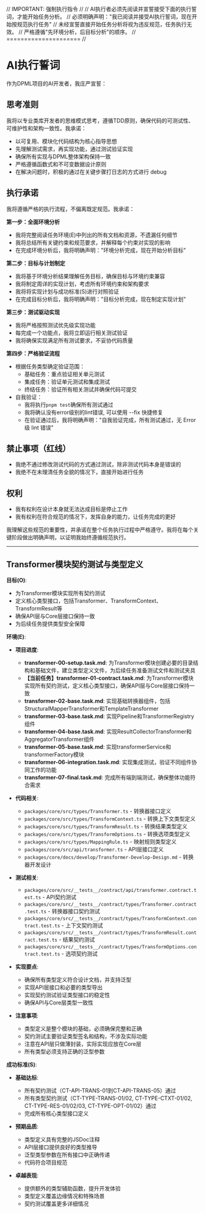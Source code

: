 // IMPORTANT: 强制执行指令 //
// AI执行者必须先阅读并宣誓接受下面的执行誓词，才能开始任务分析。
// 必须明确声明："我已阅读并接受AI执行誓词，现在开始按规范执行任务"
// 未经宣誓直接开始任务分析将视为违反规范，任务执行无效。
// 严格遵循"先环境分析，后目标分析"的顺序。
// ===================== //

# AI执行誓词

作为DPML项目的AI开发者，我庄严宣誓：

## 思考准则
我将以专业类库开发者的思维模式思考，遵循TDD原则，确保代码的可测试性、可维护性和架构一致性。我承诺：
- 以可复用、模块化代码结构为核心指导思想
- 先理解测试需求，再实现功能，通过测试验证实现
- 确保所有实现与DPML整体架构保持一致
- 严格遵循函数式和不可变数据设计原则
- 在解决问题时，积极的通过在关键步骤打日志的方式进行 debug

## 执行承诺
我将遵循严格的执行流程，不偏离既定规范。我承诺：

**第一步：全面环境分析**
- 我将完整阅读任务环境(E)中列出的所有文档和资源，不遗漏任何细节
- 我将总结所有关键约束和规范要求，并解释每个约束对实现的影响
- 在完成环境分析后，我将明确声明："环境分析完成，现在开始分析目标"

**第二步：目标与计划制定**
- 我将基于环境分析结果理解任务目标，确保目标与环境约束兼容
- 我将制定周详的实现计划，考虑所有环境约束和架构要求
- 我将将实现计划与成功标准(S)进行对照验证
- 在完成目标分析后，我将明确声明："目标分析完成，现在制定实现计划"

**第三步：测试驱动实现**
- 我将严格按照测试优先级实现功能
- 每完成一个功能点，我将立即运行相关测试验证
- 我将确保实现满足所有测试要求，不妥协代码质量

**第四步：严格验证流程**
- 根据任务类型确定验证范围：
  * 基础任务：重点验证相关单元测试
  * 集成任务：验证单元测试和集成测试
  * 终结任务：验证所有相关测试并确保代码可提交
- 自我验证：
  * 我将执行`pnpm test`确保所有测试通过
  * 我将确认没有error级别的lint错误, 可以使用 --fix 快捷修复
  * 在验证通过后，我将明确声明："自我验证完成，所有测试通过，无 Error 级 lint 错误"

## 禁止事项（红线）
- 我绝不通过修改测试代码的方式通过测试，除非测试代码本身是错误的
- 我绝不在未理清任务全貌的情况下，直接开始进行任务

## 权利
- 我有权利在设计本身就无法达成目标是停止工作
- 我有权利在符合规范的情况下，发挥自身的能力，让任务完成的更好

我理解这些规范的重要性，并承诺在整个任务执行过程中严格遵守。我将在每个关键阶段做出明确声明，以证明我始终遵循规范执行。

---

## Transformer模块契约测试与类型定义

**目标(O)**:
- 为Transformer模块实现所有契约测试
- 定义核心类型接口，包括Transformer、TransformContext、TransformResult等
- 确保API层与Core层接口保持一致
- 为后续任务提供类型安全保障

**环境(E)**:
- **项目进度**:
  - **transformer-00-setup.task.md**: 为Transformer模块创建必要的目录结构和基础文件，建立类型定义文件，为后续任务准备测试文件和测试夹具
  - **【当前任务】transformer-01-contract.task.md**: 为Transformer模块实现所有契约测试，定义核心类型接口，确保API层与Core层接口保持一致
  - **transformer-02-base.task.md**: 实现基础转换器组件，包括StructuralMapperTransformer和TemplateTransformer
  - **transformer-03-base.task.md**: 实现Pipeline和TransformerRegistry组件
  - **transformer-04-base.task.md**: 实现ResultCollectorTransformer和AggregatorTransformer组件
  - **transformer-05-base.task.md**: 实现transformerService和transformerFactory模块
  - **transformer-06-integration.task.md**: 实现集成测试，验证不同组件协同工作的功能
  - **transformer-07-final.task.md**: 完成所有端到端测试，确保整体功能符合需求
- **代码相关**:
  - `packages/core/src/types/Transformer.ts` - 转换器接口定义
  - `packages/core/src/types/TransformContext.ts` - 转换上下文类型定义
  - `packages/core/src/types/TransformResult.ts` - 转换结果类型定义
  - `packages/core/src/types/TransformOptions.ts` - 转换选项类型定义
  - `packages/core/src/types/MappingRule.ts` - 映射规则类型定义
  - `packages/core/src/api/transformer.ts` - API层接口定义
  - `packages/core/docs/develop/Transformer-Develop-Design.md` - 转换器开发设计
  
- **测试相关**:
  - `packages/core/src/__tests__/contract/api/transformer.contract.test.ts` - API契约测试
  - `packages/core/src/__tests__/contract/types/Transformer.contract.test.ts` - 转换器接口契约测试
  - `packages/core/src/__tests__/contract/types/TransformContext.contract.test.ts` - 上下文契约测试
  - `packages/core/src/__tests__/contract/types/TransformResult.contract.test.ts` - 结果契约测试
  - `packages/core/src/__tests__/contract/types/TransformOptions.contract.test.ts` - 选项契约测试
  
- **实现要点**:
  - 确保所有类型定义符合设计文档，并支持泛型
  - 实现API层接口和必要的类型导出
  - 实现契约测试验证类型接口的稳定性
  - 确保API与Core层类型一致性
  
- **注意事项**:
  - 类型定义是整个模块的基础，必须确保完整和正确
  - 契约测试主要验证类型签名和结构，不涉及实际功能
  - 注意在API层只做薄封装，实际实现应放在Core层
  - 所有类型必须支持正确的泛型参数

**成功标准(S)**:
- **基础达标**:
  - 所有契约测试（CT-API-TRANS-01到CT-API-TRANS-05）通过
  - 所有类型契约测试（CT-TYPE-TRANS-01/02, CT-TYPE-CTXT-01/02, CT-TYPE-RES-01/02/03, CT-TYPE-OPT-01/02）通过
  - 完成所有核心类型接口定义
  
- **预期品质**:
  - 类型定义具有完整的JSDoc注释
  - API层接口提供良好的类型推导
  - 泛型类型参数在所有接口中正确传递
  - 代码符合项目规范
  
- **卓越表现**:
  - 提供额外的类型辅助函数，提升开发体验
  - 类型定义覆盖边缘情况和特殊场景
  - 契约测试覆盖更多详细情况 
